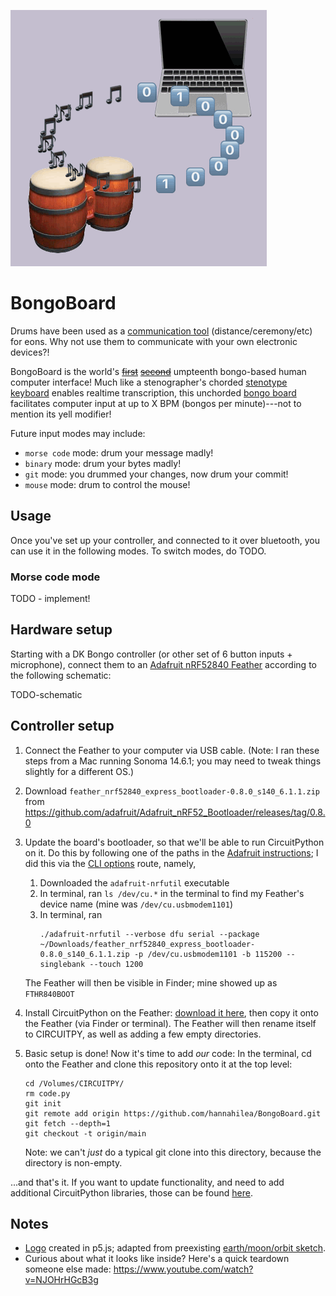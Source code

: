 
![Logo: drum and laptop on a black background, with a moving circle of emojis, the top half of which are 0 and 1 and the bottom half of which are musical notes.](./assets/logo.gif)

# BongoBoard

Drums have been used as a [communication tool](https://en.wikipedia.org/wiki/Drums_in_communication) (distance/ceremony/etc) for eons. Why not use them to communicate with your own electronic devices?!

BongoBoard is the world's ~~[first](https://www.reddit.com/r/badUIbattles/comments/gha25t/ascii_input_keyboard_the_binary_bongos/)~~ ~~[second](https://medium.com/@jam1garner/how-i-turned-my-dk-bongos-into-a-keyboard-897299f71835)~~ umpteenth bongo-based human computer interface! Much like a stenographer's chorded [stenotype keyboard](https://en.wikipedia.org/wiki/Stenotype) enables realtime transcription, this unchorded [bongo board](https://en.wikipedia.org/wiki/GameCube_accessories#DK_Bongos) facilitates computer input at up to X BPM (bongos per minute)---not to mention its yell modifier! 

Future input modes may include:
- `morse code` mode: drum your message madly!
- `binary` mode: drum your bytes madly!
- `git` mode: you drummed your changes, now drum your commit!
- `mouse` mode: drum to control the mouse!

## Usage 

Once you've set up your controller, and connected to it over bluetooth, you can use it in the following modes. To switch modes, do TODO.

### Morse code mode

TODO - implement!

## Hardware setup

Starting with a DK Bongo controller (or other set of 6 button inputs + microphone), connect them to an [Adafruit nRF52840 Feather](https://learn.adafruit.com/introducing-the-adafruit-nrf52840-feather) according to the following schematic: 

TODO-schematic 

## Controller setup

1. Connect the Feather to your computer via USB cable. (Note: I ran these steps from a Mac running Sonoma 14.6.1; you may need to tweak things slightly for a different OS.)

2. Download `feather_nrf52840_express_bootloader-0.8.0_s140_6.1.1.zip` from https://github.com/adafruit/Adafruit_nRF52_Bootloader/releases/tag/0.8.0

3. Update the board's bootloader, so that we'll be able to run CircuitPython on it. Do this by following one of the paths in the [Adafruit instructions](https://learn.adafruit.com/introducing-the-adafruit-nrf52840-feather/update-bootloader); I did this via the [CLI options](https://learn.adafruit.com/introducing-the-adafruit-nrf52840-feather/update-bootloader-use-command-line#download-adafruit-nrfutil-3108972) route, namely, 
    1. Downloaded the `adafruit-nrfutil` executable
    2. In terminal, ran `ls /dev/cu.*` in the terminal to find my Feather's device name (mine was `/dev/cu.usbmodem1101`)
    3. In terminal, ran 
        ```
        ./adafruit-nrfutil --verbose dfu serial --package ~/Downloads/feather_nrf52840_express_bootloader-0.8.0_s140_6.1.1.zip -p /dev/cu.usbmodem1101 -b 115200 --singlebank --touch 1200
        ```
    The Feather will then be visible in Finder; mine showed up as `FTHR840BOOT`

4. Install CircuitPython on the Feather: [download it here](https://circuitpython.org/board/feather_nrf52840_express/), then copy it onto the Feather (via Finder or terminal). The Feather will then rename itself to CIRCUITPY, as well as adding a few empty directories.

4. Basic setup is done! Now it's time to add *our* code: In the terminal, cd onto the Feather and clone this repository onto it at the top level: 
    ```
    cd /Volumes/CIRCUITPY/
    rm code.py
    git init
    git remote add origin https://github.com/hannahilea/BongoBoard.git
    git fetch --depth=1
    git checkout -t origin/main
    ```
    Note: we can't *just* do a typical git clone into this directory, because the directory is non-empty.

...and that's it. If you want to update functionality, and need to add additional CircuitPython libraries, those can be found [here](https://learn.adafruit.com/welcome-to-circuitpython/circuitpython-libraries).

## Notes

- [Logo](https://editor.p5js.org/hannahilea/sketches/77GaUZb62) created in p5.js; adapted from preexisting [earth/moon/orbit sketch](https://happycoding.io/tutorials/p5js/arrays/earth-moon-emoji-orbit).
- Curious about what it looks like inside? Here's a quick teardown someone else made: https://www.youtube.com/watch?v=NJOHrHGcB3g 
